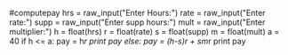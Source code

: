 #computepay 
hrs = raw_input("Enter Hours:")
rate = raw_input("Enter rate:")
supp = raw_input("Enter supp hours:")
mult = raw_input("Enter multiplier:")
h = float(hrs)
r = float(rate)
s = float(supp)
m = float(mult)
a = 40
if h <= a:
    pay = h*r
    print pay
else:
    pay = (h-s)*r + s*m*r
    print pay